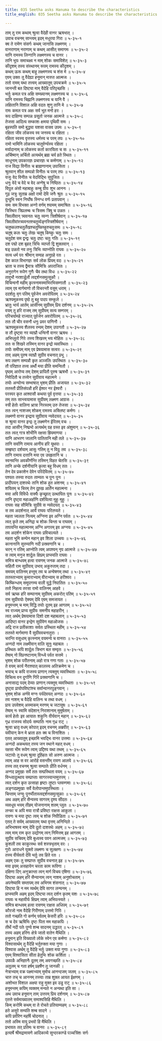 ```yaml
---
title: 035 Seetha asks Hanuma to describe the characteristics
title_english: 035 Seetha asks Hanuma to describe the characteristics

---
```


<div class="audioEmbed"  caption="श्रीराम-हरिसीताराममूर्ति-घनपाठिभ्यां वचनम्" src="https://archive.org/download/Ramayana-recitation-Sriram-harisItArAmamUrti-Ghanapaati-v2/Kanda_5/Kanda_5_SK-035-Seetha_asks_Hanuma_to_describe_the_characteristics.mp3"></div>

ताम् तु राम कथाम् श्रुत्वा वैदेही वानर ऋषभात् ।  
उवाच वचनम् सान्त्वम् इदम् मधुरया गिरा ॥ ५-३५-१  
क्व ते रामेण संसर्गः कथम् जानासि लक्ष्मणम् ।  
वानराणाम् नराणाम् च कथम् आसीत् समागमः ॥ ५-३५-२  
यानि रामस्य लिन्गानि लक्ष्मणस्य च वानर ।  
तानि भूयः समाचक्ष्व न माम् शोकः समाविशेत् ॥ ५-३५-३  
कीदृशम् तस्य संस्थानम् रूपम् रामस्य कीदृशम् ।  
कथम् ऊरू कथम् बाहू लक्ष्मणस्य च शंस मे ॥ ५-३५-४  
एवम् उक्तः तु वैदेह्या हनूमान् मारुत आत्मजः ।  
ततो रामम् यथा तत्त्वम् आख्यातुम् उपचक्रमे ॥ ५-३५-५  
जानन्ती बत दिष्ट्या माम् वैदेहि परिपृच्छसि ।  
भर्तुः कमल पत्र अक्षि सम्ख्यानम् लक्ष्मणस्य च ॥ ५-३५-६  
यानि रामस्य चिह्नानि लक्ष्मणस्य च यानि वै ।  
लक्षितानि विशाल अक्षि वदतः शृणु तानि मे ॥ ५-३५-७  
रामः कमल पत्र अक्षः सर्व भूत मनो हरः ।  
रूप दाक्षिण्य सम्पन्नः प्रसूतो जनक आत्मजे ॥ ५-३५-८  
तेजसा आदित्य सम्काशः क्षमया पृथिवी समः ।  
बृहस्पति समो बुद्ध्या यशसा वासव उपमः ॥ ५-३५-९  
रक्षिता जीव लोकस्य स्व जनस्य च रक्षिता ।  
रक्षिता स्वस्य वृत्तस्य धर्मस्य च परम् तपः ॥ ५-३५-१०  
रामो भामिनि लोकस्य चातुर्वर्ण्यस्य रक्षिता ।  
मर्यादानाम् च लोकस्य कर्ता कारयिता च सः ॥ ५-३५-११  
अर्चिष्मान् अर्चितो अत्यर्थम् ब्रह्म चर्य व्रते स्थितः ।  
साधूनाम् उपकारज्ञः प्रचारज्ञः च कर्मणाम् ॥ ५-३५-१२  
राज विद्या विनीतः च ब्राह्मणानाम् उपासिता ।  
श्रुतवान् शील सम्पन्नो विनीतः च परम् तपः ॥ ५-३५-१३  
यजुः वेद विनीतः च वेदविद्भिः सुपूजितः ।  
धनुः वेदे च वेदे च वेद अन्गेषु च निष्ठितः ॥ ५-३५-१४  
विपुल अंसो महाबाहुः कम्बु ग्रीवः शुभ आननः ।  
गूढ जत्रुः सुताम्र अक्षो रामो देवि जनैः श्रुतः ॥ ५-३५-१५  
दुन्दुभि स्वन निर्घोषः स्निग्ध वर्णः प्रतापवान् ।  
समः सम विभक्त अन्गो वर्णम् श्यामम् समाश्रितः ॥ ५-३५-१६  
त्रिस्थिरः त्रिप्रलम्बः च त्रिसमः त्रिषु च उन्नतः ।  
त्रिवलीवान् त्र्यवनतः चतुः व्यन्गः त्रिशीर्षवान् ॥ ५-३५-१७  
त्रिवलीवांस्त्र्यवनतश्चतुर्व्यङ्गस्त्रिशीर्षवान् ।  
चतुष्कलश्चतुर्लेखश्चतुष्किष्कुश्चतुःसमः ॥ ५-३५-१८  
चतुष् कलः चतुः लेखः चतुष् किष्कुः चतुः समः ।  
चतुर्दश सम द्वन्द्वः चतुः दष्टः चतुः गतिः ॥ ५-३५-१९  
दश पद्मो दश बृहत् त्रिभिः व्याप्तो द्वि शुक्लवान् ।  
षड् उन्नतो नव तनुः त्रिभिः व्याप्नोति राघवः ॥ ५-३५-२०  
सत्य धर्म परः श्रीमान् सम्ग्रह अनुग्रहे रतः ।  
देश काल विभागज्ञः सर्व लोक प्रियम् वदः ॥ ५-३५-२१  
भ्राता च तस्य द्वैमात्रः सौमित्रिः अपराजितः ।  
अनुरागेन रूपेण गुणैः चैव तथा विधः ॥ ५-३५-२२  
तावुभौ नरशार्डूलौ त्वद्दर्शनसमुत्सुकौ ।  
विचिन्वनौ महीम् कृत्स्नामस्माभिरभिसम्गातौ ॥ ५-३५-२३  
त्वाम् एव मार्गमाणो तौ विचरन्तौ वसुम् धराम् ।  
ददर्शतुः मृग पतिम् पूर्वजेन अवरोपितम् ॥ ५-३५-२४  
ऋश्यमूकस्य पृष्ठे तु बहु पादप सम्कुले ।  
भ्रातुः भार्य आर्तम् आसीनम् सुग्रीवम् प्रिय दर्शनम् ॥ ५-३५-२५  
वयम् तु हरि राजम् तम् सुग्रीवम् सत्य सम्गरम् ।  
परिचर्यामहे राज्यात् पूर्वजेन अवरोपितम् ॥ ५-३५-२६  
ततः तौ चीर वसनौ धनुः प्रवर पाणिनौ ।  
ऋश्यमूकस्य शैलस्य रम्यम् देशम् उपागतौ ॥ ५-३५-२७  
स तौ दृष्ट्वा नर व्याघ्रौ धन्विनौ वानर ऋषभः ।  
अभिप्लुतो गिरेः तस्य शिखरम् भय मोहितः ॥ ५-३५-२८  
ततः स शिखरे तस्मिन् वानर इन्द्रो व्यवस्थितः ।  
तयोः समीपम् माम् एव प्रेषयामास सत्वरः ॥ ५-३५-२९  
ताव् अहम् पुरुष व्याघ्रौ सुग्रीव वचनात् प्रभू ।  
रूप लक्षण सम्पन्नौ कृत अञ्जलिः उपस्थितः ॥ ५-३५-३०  
तौ परिज्ञात तत्त्व अर्थौ मया प्रीति समन्वितौ ।  
पृष्ठम् आरोप्य तम् देशम् प्रापितौ पुरुष ऋषभौ ॥ ५-३५-३१  
निवेदितौ च तत्त्वेन सुग्रीवाय महात्मने ।  
तयोः अन्योन्य सम्भाषात् भृशम् प्रीतिः अजायत ॥ ५-३५-३२  
ततस्तौ प्रीतिसंपन्नौ हरि ईश्वर नर ईश्वरौ ।  
परस्पर कृत आश्वासौ कथया पूर्व वृत्तया ॥ ५-३५-३३  
तम् ततः सान्त्वयामास सुग्रीवम् लक्ष्मण आग्रजः ।  
स्त्री हेतोः वालिना भ्रात्रा निरस्तम् उरु तेजसा ॥ ५-३५-३४  
ततः त्वन् नाशजम् शोकम् रामस्य अक्लिष्ट कर्मणः ।  
लक्ष्मणो वानर इन्द्राय सुग्रीवाय न्यवेदयत् ॥ ५-३५-३५  
स श्रुत्वा वानर इन्द्रः तु लक्ष्मणेन ईरितम् वचः ।  
तदा आसीन् निष्प्रभो अत्यर्थम् ग्रह ग्रस्त इव अंशुमान् ॥ ५-३५-३६  
ततः त्वत् गात्र शोभीनि रक्षसा ह्रियमाणया ।  
यानि आभरण जालानि पातितानि मही तले ॥ ५-३५-३७  
तानि सर्वाणि रामाय आनीय हरि यूथपाः ।  
सम्हृष्टा दर्शयाम् आसुः गतिम् तु न विदुः तव ॥ ५-३५-३८  
तानि रामाय दत्तानि मया एव उपहृतानि च ।  
स्वनवन्ति अवकीर्णन्ति तस्मिन् विहत चेतसि ॥ ५-३५-३९  
तानि अन्के दर्शनीयानि कृत्वा बहु विधम् ततः ।  
तेन देव प्रकाशेन देवेन परिदेवितम् ॥ ५-३५-४०  
पश्यतः तस्या रुदतः ताम्यतः च पुनः पुनः ।  
प्रादीपयन् दाशरथेः तानि शोक हुत अशनम् ॥ ५-३५-४१  
शयितम् च चिरम् तेन दुह्ख आर्तेन महात्मना ।  
मया अपि विविधैः वाक्यैः कृच्छ्रात् उत्थापितः पुनः ॥ ५-३५-४२  
तानि दृष्ट्वा महाअर्हाणि दर्शयित्वा मुहुः मुहुः ।  
राघवः सह सौमित्रिः सुग्रीवे स न्यवेदयत् ॥ ५-३५-४३  
स तव अदर्शनात् आर्ये राघवः परितप्यते ।  
महता ज्वलता नित्यम् अग्निना इव अग्नि पर्वतः ॥ ५-३५-४४  
त्वत् कृते तम् अनिद्रा च शोकः चिन्ता च राघवम् ।  
तापयन्ति महात्मानम् अग्नि अगारम् इव अग्नयः ॥ ५-३५-४५  
तव अदर्शन शोकेन राघवः प्रविचाल्यते ।  
महता भूमि कम्पेन महान् इव शिला उच्चयः ॥ ५-३५-४६  
कानानानि सुरम्याणि नदी प्रस्रवणानि च ।  
चरन् न रतिम् आप्नोति त्वम् अपश्यन् नृप आत्मजे ॥ ५-३५-४७  
स त्वाम् मनुज शार्दूलः क्षिप्रम् प्राप्स्यति राघवः ।  
समित्र बान्धवम् हत्वा रावणम् जनक आत्मजे ॥ ५-३५-४८  
सहितौ राम सुग्रीवाव् उभाव् अकुरुताम् तदा ।  
समयम् वालिनम् हन्तुम् तव च अन्वेषणम् तथा ॥ ५-३५-४९  
ततस्ताभ्याम् कुमाराभ्याम् वीराभ्याम् स हरीश्वरः ।  
किष्किन्धाम् समूपागम्य वाली युद्धे निपातितः ॥ ५-३५-५०  
ततो निहत्य तरसा रामो वालिनम् आहवे ।  
सर्व ऋष्क हरि सम्घानाम् सुग्रीवम् अकरोत् पतिम् ॥ ५-३५-५१  
राम सुग्रीवयोः ऐक्यम् देवि एवम् समजायत ।  
हनूमन्तम् च माम् विद्धि तयोः दूतम् इह आगतम् ॥ ५-३५-५२  
स्व राज्यम् प्राप्य सुग्रीवः समनीय महाहरीन् ।  
त्वत् अर्थम् प्रेषयामास दिशो दश महाबलान् ॥ ५-३५-५३  
आदिष्टा वानर इन्द्रेण सुग्रीवेण महाओजसः ।  
अद्रि राज प्रतीकाशाः सर्वतः प्रस्थिता महीम् ॥ ५-३५-५४  
ततस्ते मार्गमाणा वै सुग्रीववचनातुराः ।  
चरन्ति वसुधाम् कृत्स्नाम् वयमन्ये च वानराः ॥ ५-३५-५५  
अन्गदो नाम लक्ष्मीवान् वालि सूनुः महाबलः ।  
प्रस्थितः कपि शार्दूलः त्रिभाग बल सम्वृतः ॥ ५-३५-५६  
तेषाम् नो विप्रनष्टानाम् विन्ध्ये पर्वत सत्तमे ।  
भृशम् शोक परीतनाम् अहो रात्र गणा गताः ॥ ५-३५-५७  
ते वयम् कार्य नैराश्यात् कालस्य अतिक्रमेण च ।  
भयाच् च कपि राजस्य प्राणान् त्यक्तुम् व्यवस्थिताः ॥ ५-३५-५८  
विचित्य वन दुर्गाणि गिरि प्रस्रवणानि च ।  
अनासाद्य पदम् देव्याः प्राणान् त्यक्तुम् व्यवस्थिताः ॥ ५-३५-५९  
दृष्ट्वा प्रायोपविष्टांश्च सर्वान्वानरपुङ्गवान् ।  
भृशम् शोक अर्णवे मग्नः पर्यदेवयत् अन्गदः ॥ ५-३५-६०  
तव नाशम् च वैदेहि वालिनः च तथा वधम् ।  
प्राय उपवेशम् अस्माकम् मरणम् च जटायुषः ॥ ५-३५-६१  
तेषाम् नः स्वामि संदेशान् निराशानाम् मुमूर्षताम् ।  
कार्य हेतोः इव आयातः शकुनिः वीर्यवान् महान् ॥ ५-३५-६२  
गृध्र राजस्य सोदर्यः सम्पातिः नाम गृध्र राट् ।  
श्रुत्वा भ्रातृ वधम् कोपात् इदम् वचनम् अब्रवीत् ॥ ५-३५-६३  
यवीयान् केन मे भ्राता हतः क्व च विनाशितः ।  
एतत् आख्यातुम् इच्छामि भवद्भिः वानर उत्तमाः ॥ ५-३५-६४  
अन्गदो अकथयत् तस्य जन स्थाने महत् वधम् ।  
रक्षसा भीम रूपेण त्वाम् उद्दिश्य यथा तथम् ॥ ५-३५-६५  
जटायोः तु वधम् श्रुत्वा दुह्हितः सो अरुण आत्मजः ।  
त्वाम् आह स वर आरोहे वसन्तीम् रावण आलये ॥ ५-३५-६६  
तस्य तत् वचनम् श्रुत्वा सम्पातेः प्रीति वर्धनम् ।  
अन्गद प्रमुखाः सर्वे ततः सम्प्रस्थिता वयम् ॥ ५-३५-६७  
विन्ध्यादुत्थाय सम्प्राप्ताः सागरस्यान्तमुत्तरम् ।  
त्वत् दर्शन कृत उत्साहा हृष्टाः तुष्टाः प्लवम्गमाः ॥ ५-३५-६८  
अङ्गदप्रमुखाः सर्वे वेलोपान्तमुपस्थिताः ।  
चिन्ताम् जग्मुः पुनर्भीतास्त्वद्दर्शनसमुत्सुकाः ॥ ५-३५-६९  
अथ अहम् हरि सैन्यस्य सागरम् दृश्य सीदतः ।  
व्यवधूय भयम् तीव्रम् योजनानाम् शतम् प्लुतः ॥ ५-३५-७०  
लन्का च अपि मया रात्रौ प्रविष्टा राक्षस आकुला ।  
रावणः च मया दृष्टः त्वम् च शोक निपीडिता ॥ ५-३५-७१  
एतत् ते सर्वम् आख्यातम् यथा वृत्तम् अनिन्दिते ।  
अभिभाषस्व माम् देवि दूतो दाशरथेः अहम् ॥ ५-३५-७२  
त्वम् माम् राम कृत उद्योगम् त्वन् निमित्तम् इह आगतम् ।  
सुग्रीव सचिवम् देवि बुध्यस्व पवन आत्मजम् ॥ ५-३५-७३  
कुशली तव काकुत्स्थः सर्व शस्त्रभृताम् वरः ।  
गुरोः आराधने युक्तो लक्ष्मणः च सुलक्षणः ॥ ५-३५-७४  
तस्य वीर्यवतो देवि भर्तुः तव हिते रतः ।  
अहम् एकः तु सम्प्राप्तः सुग्रीव वचनात् इह ॥ ५-३५-७५  
मया इयम् असहायेन चरता काम रूपिणा ।  
दक्षिणा दिग् अनुक्रान्ता त्वन् मार्ग विचय एषिणा ॥ ५-३५-७६  
दिष्ट्या अहम् हरि सैन्यानाम् त्वन् नाशम् अनुशोचताम् ।  
अपनेष्यामि सम्तापम् तव अभिगम शंसनात् ॥ ५-३५-७७  
दिष्ट्या हि न मम व्यर्थम् देवि सागर लन्घनम् ।  
प्राप्स्यामि अहम् इदम् दिष्ट्या त्वत् दर्शन कृतम् यशः ॥ ५-३५-७८  
राघवः च महावीर्यः क्षिप्रम् त्वाम् अभिपत्स्यते ।  
समित्र बान्धवम् हत्वा रावणम् राक्षस अधिपम् ॥ ५-३५-७९  
कौरजो नाम वैदेहि गिरीणाम् उत्तमो गिरिः ।  
ततो गच्छति गो कर्णम् पर्वतम् केसरी हरिः ॥ ५-३५-८०  
स च देव ऋषिभिः दृष्टः पिता मम महाकपिः ।  
तीर्थे नदी पतेः पुण्ये शम्ब सादनम् उद्धरत् ॥ ५-३५-८१  
तस्य अहम् हरिणः क्षेत्रे जातो वातेन मैथिलि ।  
हनूमान् इति विख्यातो लोके स्वेन एव कर्मणा ॥ ५-३५-८२  
विश्वासार्थम् तु वैदेहि भर्तुरुक्ता मया गुणाः ।  
विश्वास अर्थम् तु वैदेहि भर्तुः उक्ता मया गुणाः ॥ ५-३५-८३  
एवम् विश्वासिता सीता हेतुभिः शोक कर्शिता ।  
उपपन्नैः अभिज्ञानैः दूतम् तम् अवगच्छति ॥ ५-३५-८४  
अतुलम् च गता हर्षम् प्रहर्षेण तु जानकी ।  
नेत्राभ्याम् वक्र पक्ष्माभ्याम् मुमोच आनन्दजम् जलम् ॥ ५-३५-८५  
चारु तच् च आननम् तस्याः ताम्र शुक्ल आयत ईक्षणम् ।  
अशोभत विशाल अक्ष्या राहु मुक्त इव उडु राट् ॥ ५-३५-८६  
हनूमन्तम् कपिम् व्यक्तम् मन्यते न अन्यथा इति सा ।  
अथ उवाच हनूमान् ताम् उत्तरम् प्रिय दर्शनाम् ॥ ५-३५-८७  
एतत्ते सर्वमाख्यातम् समाश्वसिहि मैथिलि ।  
किम् करोमि कथम् वा ते रोचते प्रतियाम्यहम् ॥ ५-३५-८८  
हते असुरे सम्यति शम्ब सादने ।  
कपि प्रवीरेण महर्षि चोदनात् ।  
ततो अस्मि वायु प्रभवो हि मैथिलि ।  
प्रभावतः तत् प्रतिमः च वानरः ॥ ५-३५-८९  
इत्यार्षे श्रीमद्रामायणे आदिकाव्ये सुन्दरकाण्डे पञ्चत्रिंशः सर्गः